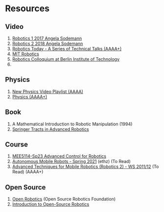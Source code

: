 # Resources


## Video
1. [Robotics 1 2017 Angela Sodemann](https://www.youtube.com/playlist?list=PLT_0lwItn0sDBE98BsbaZezflB96ws12b)
2. [Robotics 2 2018 Angela Sodemann](https://www.youtube.com/playlist?list=PLT_0lwItn0sAfi3o4xwx-fNfcnbfMrXa7)
3. [Robotics Today - A Series of Technical Talks (AAAA+)](https://roboticstoday.github.io/)
4. [MIT Robotics](https://www.youtube.com/@MITRoboticsSeminar/videos)
5. [Robotics Colloquium at Berlin Institute of Technology](https://www.youtube.com/playlist?list=PLixx3kh3uFe5aXUChOMZ_5MkxhEMQxzrw)
6. 

## Physics
1. [New Physics Video Playlist (AAAA)](https://www.youtube.com/playlist?list=PL0o_zxa4K1BU6wPPLDsoTj1_wEf0LSNeR)
2. [Physics (AAAA+)](https://byjus.com/physics/)

## Book
1. A Mathematical Introduction to Robotic Manipulation (1994)
2. [Springer Tracts in Advanced Robotics](https://www.amazon.com/-/zh/dp/B08CN2LFNC)

## Course
1. [MEE5114-Sp23 Advanced Control for Robotics](https://www.wzhanglab.site/teaching/advanced-control-for-robotics-sp23/)
2. [Autonomous Mobile Robots - Spring 2021](https://asl.ethz.ch/education/lectures/autonomous_mobile_robots/spring-2021.html) (ethz) (To Read)
3. [Advanced Techniques for Mobile Robotics (Robotics 2) - WS 2011/12](http://ais.informatik.uni-freiburg.de/teaching/ws11/robotics2/) (To Read) (AAAA+)

## Open Source
1. [Open Robotics](https://www.openrobotics.org/) (Open Source Robotics Foundation)
2. [Introduction to Open-Source Robotics](http://www.osrobotics.org/osr/)
